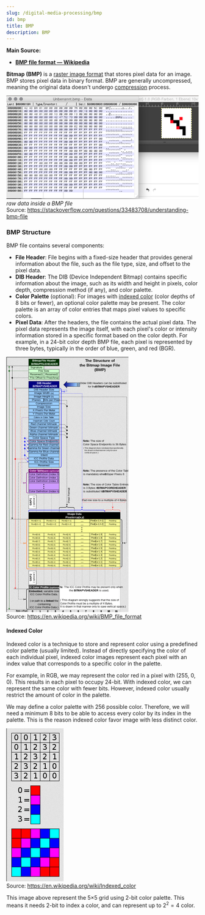 ```yaml
---
slug: /digital-media-processing/bmp
id: bmp
title: BMP
description: BMP
---
```


**Main Source:**

- **[BMP file format — Wikipedia](https://en.wikipedia.org/wiki/BMP_file_format)**

**Bitmap (BMP)** is a [raster image format](/computer-graphics/computer-images-part-1) that stores pixel data for an image. BMP stores pixel data in binary format. BMP are generally uncompressed, meaning the original data doesn't undergo [compression](/digital-signal-processing/compression) process.

![Bitmap binaries data](./bitmap.png)  
_raw data inside a BMP file_  
Source: https://stackoverflow.com/questions/33483708/understanding-bmp-file

### BMP Structure

BMP file contains several components:

- **File Header**: File begins with a fixed-size header that provides general information about the file, such as the file type, size, and offset to the pixel data.
- **DIB Header**: The DIB (Device Independent Bitmap) contains specific information about the image, such as its width and height in pixels, color depth, compression method (if any), and color palette.
- **Color Palette** (optional): For images with [indexed color](#indexed-color) (color depths of 8 bits or fewer), an optional color palette may be present. The color palette is an array of color entries that maps pixel values to specific colors.
- **Pixel Data**: After the headers, the file contains the actual pixel data. The pixel data represents the image itself, with each pixel's color or intensity information stored in a specific format based on the color depth. For example, in a 24-bit color depth BMP file, each pixel is represented by three bytes, typically in the order of blue, green, and red (BGR).

![Table summarizing all bitmap data](./all-bitmap-data.png)  
Source: https://en.wikipedia.org/wiki/BMP_file_format

#### Indexed Color

Indexed color is a technique to store and represent color using a predefined color palette (usually limited). Instead of directly specifying the color of each individual pixel, indexed color images represent each pixel with an index value that corresponds to a specific color in the palette.

For example, in RGB, we may represent the color red in a pixel with (255, 0, 0). This results in each pixel to occupy 24-bit. With indexed color, we can represent the same color with fewer bits. However, indexed color usually restrict the amount of color in the palette.

We may define a color palette with 256 possible color. Therefore, we will need a minimum 8 bits to be able to access every color by its index in the palette. This is the reason indexed color favor image with less distinct color.

![Indexed color example](./indexed-color.png)  
Source: https://en.wikipedia.org/wiki/Indexed_color

This image above represent the 5×5 grid using 2-bit color palette. This means it needs 2-bit to index a color, and can represent up to $2^2 = 4$ color.
